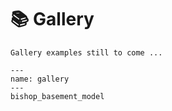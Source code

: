 # 📚 Gallery

```{warning}
Gallery examples still to come ...
```

```{nbgallery}
---
name: gallery
---
bishop_basement_model
```
